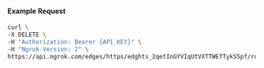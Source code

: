 <!-- Code generated for API Clients. DO NOT EDIT. -->

#### Example Request

```bash
curl \
-X DELETE \
-H "Authorization: Bearer {API_KEY}" \
-H "Ngrok-Version: 2" \
https://api.ngrok.com/edges/https/edghts_2qetInGYVIqUtVXTTWEfTykS5pf/routes/edghtsrt_2qetIm3jzFwdELYnciN8fJi12A9
```
